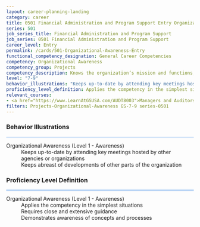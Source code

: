 ```yaml
---
layout: career-planning-landing
category: career
title: 0501 Financial Administration and Program Support Entry Organizational Awareness
series: 501
job_series_title: Financial Administration and Program Support
job_series: 0501 Financial Administration and Program Support
career_level: Entry
permalink: /cards/501-Organizational-Awareness-Entry
functional_competency_designation: General Career Competencies
competency: Organizational Awareness
competency_group: Projects
competency_description: Knows the organization’s mission and functions, and how its social, political, and technological systems work and operates effectively within them; this includes the programs, policies, procedures, rules, and regulations of the organization
level: "7-9"
behavior_illustrations: "Keeps up-to-date by attending key meetings hosted by other agencies or organizations ? Keeps abreast of developments of other parts of the organization"
proficiency_level_definition: Applies the competency in the simplest situations ? Requires close and extensive guidance ? Demonstrates awareness of concepts and processes
relevant_courses: 
- <a href="https://www.LearnAtGSUSA.com/AUDT8003">Managers and Auditors Roles in Assessing Internal Controls (AUDT8003), GSU</a>
filters: Projects-Organizational-Awareness GS-7-9 series-0501
---
```


<div class="desktop:grid-col-6 margin-y-3">
  <div class="border-top-2 bg-white padding-3 shadow-5 height-full members-hover border-1px button-border border-top-blue radius-lg card-text-color">
    <h3>Behavior Illustrations</h3>
    <hr style="background-color: #1b74e0 !important;"/>
    <dl class="text-base card-content-color"><dt>Organizational Awareness (Level 1 - Awareness)</dt><dd>Keeps up-to-date by attending key meetings hosted by other agencies or organizations </dd><dd> Keeps abreast of developments of other parts of the organization</dd></dl>
  </div>
</div>
<div class="desktop:grid-col-6 margin-y-3">
  <div class="border-top-2 bg-white padding-3 shadow-5 height-full members-hover border-1px button-border border-top-blue radius-lg card-text-color">
    <h3>Proficiency Level Definition</h3>
     <hr style="background-color: #1b74e0 !important;"/>
    <dl class="text-base card-content-color"><dt>Organizational Awareness (Level 1 - Awareness)</dt><dd>Applies the competency in the simplest situations </dd><dd> Requires close and extensive guidance </dd><dd> Demonstrates awareness of concepts and processes</dd></dl>
  </div>
</div>